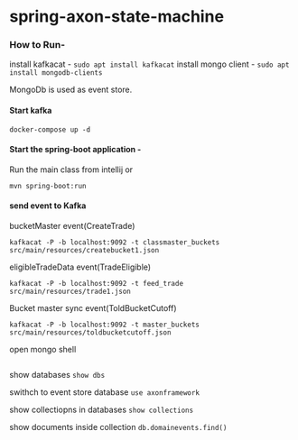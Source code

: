 # spring-axon-state-machine


### How to Run- 

install kafkacat - ```sudo apt install kafkacat```
install mongo client - ```sudo apt install mongodb-clients```

MongoDb is used as event store.


#### Start kafka
```
docker-compose up -d
```

#### Start the spring-boot application -

Run the main class from intellij
  or
```
mvn spring-boot:run
```

#### send event to Kafka 

bucketMaster event(CreateTrade)
```
kafkacat -P -b localhost:9092 -t classmaster_buckets  src/main/resources/createbucket1.json

```


eligibleTradeData event(TradeEligible)
```
kafkacat -P -b localhost:9092 -t feed_trade  src/main/resources/trade1.json

```
Bucket master sync event(ToldBucketCutoff)
```
kafkacat -P -b localhost:9092 -t master_buckets  src/main/resources/toldbucketcutoff.json
```
open mongo shell 
```mongo admin -u root -p rootpassword
```

show databases
```show dbs```

swithch to event store database 
```use axonframework```

show collectiopns in databases
```show collections```

show documents inside collection
```db.domainevents.find()```
